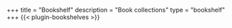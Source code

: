 +++
title = "Bookshelf"
description = "Book collections"
type = "bookshelf"
+++
{{< plugin-bookshelves >}}
